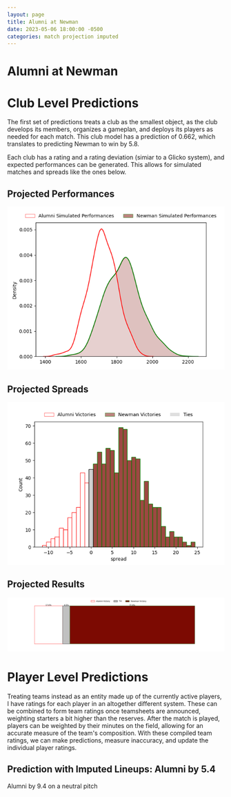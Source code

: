 ```yaml
---  
layout: page  
title: Alumni at Newman  
date: 2023-05-06 18:00:00 -0500  
categories: match projection imputed  
---
```

# Alumni at Newman

# Club Level Predictions


The first set of predictions treats a club as the smallest object, as the club develops its members, organizes a gameplan, and deploys its players as needed for each match. This club model has a prediction of 0.662, which translates to predicting Newman to win by 5.8.

Each club has a rating and a rating deviation (simiar to a Glicko system), and expected performances can be generated. This allows for simulated matches and spreads like the ones below.
## Projected Performances


![Projected Performances](plots/performances_2023-05-06-Newman-Alumni.png)
## Projected Spreads


![Projected Spreads](plots/spreads_2023-05-06-Newman-Alumni.png)
## Projected Results


![Projected Results](plots/resultbar_2023-05-06-Newman-Alumni.png)
# Player Level Predictions


Treating teams instead as an entity made up of the currently active players, I have ratings for each player in an altogether different system. These can be combined to form team ratings once teamsheets are announced, weighting starters a bit higher than the reserves. After the match is played, players can be weighted by their minutes on the field, allowing for an accurate measure of the team's composition. With these compiled team ratings, we can make predictions, measure inaccuracy, and update the individual player ratings.
## Prediction with Imputed Lineups: Alumni by 5.4


Alumni by 9.4 on a neutral pitch

